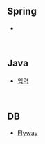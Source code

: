## Spring
- []()

<br>

## Java
- [입력](https://github.com/KEJ94/TIL/blob/main/Java/입력.md)

<br>

## DB
- [Flyway](https://github.com/KEJ94/TIL/blob/main/DB/Flyway.md)
